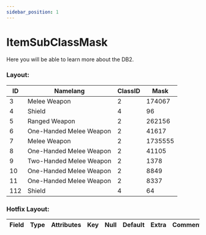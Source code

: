 ```yaml
---
sidebar_position: 1
---
```


# ItemSubClassMask
Here you will be able to learn more about the DB2.


### Layout:


| ID  | Namelang          		  | ClassID | Mask           |
|-----|-------------------------|---------|----------------|
| 3   | Melee Weapon            | 2       | 174067         |
| 4   | Shield                  | 4       | 96             |
| 5   | Ranged Weapon           | 2       | 262156         |
| 6   | One-Handed Melee Weapon | 2       | 41617          |
| 7   | Melee Weapon            | 2       | 1735555        |
| 8   | One-Handed Melee Weapon | 2       | 41105          |
| 9   | Two-Handed Melee Weapon | 2       | 1378           |
| 10  | One-Handed Melee Weapon | 2       | 8849           |
| 11  | One-Handed Melee Weapon | 2       | 8337           |
| 112 | Shield                  | 4       | 64             |


### Hotfix Layout:
| Field | Type | Attributes | Key | Null | Default | Extra | Comment |
|-------|------|------------|-----|------|---------|-------|---------|